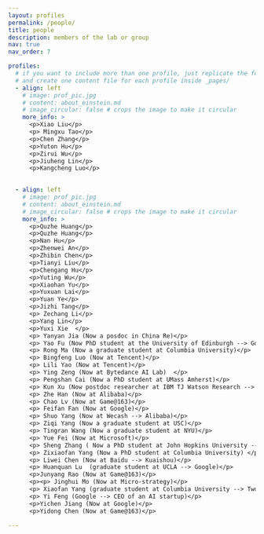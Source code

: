 ```yaml
---
layout: profiles
permalink: /people/
title: people
description: members of the lab or group
nav: true
nav_order: 7

profiles:
  # if you want to include more than one profile, just replicate the following block
  # and create one content file for each profile inside _pages/
  - align: left
    # image: prof_pic.jpg
    # content: about_einstein.md
    # image_circular: false # crops the image to make it circular
    more_info: >
      <p>Xiao Liu</p>
      <p> Mingxu Tao</p>
      <p>Chen Zhang</p>
      <p>Yuton Hu</p>
      <p>Zirui Wu</p>
      <p>Jiuheng Lin</p>
      <p>Kangcheng Luo</p>

   
  - align: left
    # image: prof_pic.jpg
    # content: about_einstein.md
    # image_circular: false # crops the image to make it circular
    more_info: >
      <p>Quzhe Huang</p>
      <p>Quzhe Huang</p>
      <p>Nan Hu</p>
      <p>Zhenwei An</p>
      <p>Zhibin Chen</p>
      <p>Tianyi Liu</p>
      <p>Chengang Hu</p>
      <p>Yuting Wu</p>
      <p>Xiaohan Yu</p>
      <p>Yuxuan Lai</p>
      <p>Yuan Ye</p>
      <p>Jizhi Tang</p>
      <p> Zechang Li</p>
      <p>Yang Lin</p>
      <p>Yuxi Xie  </p>
      <p> Yanyan Jia (Now a posdoc in China Re)</p>
      <p> Yao Fu (Now PhD student at the University of Edinburgh --> Google Deepmind )</p>
      <p> Rong Ma (Now a graduate student at Columbia University)</p>
      <p> Bingfeng Luo (Now at Tencent)</p>
      <p> Lili Yao (Now at Tencent)</p>
      <p> Ying Zeng (Now at Bytedance AI Lab)  </p>
      <p> Pengshan Cai (Now a PhD student at UMass Amherst)</p>
      <p> Kun Xu (Now postdoc researcher at IBM TJ Watson Research -->  Kuaishou)</p>
      <p> Zhe Han (Now at Alibaba)</p>
      <p> Chao Lv (Now at Game@163)</p>
      <p> Feifan Fan (Now at Google)</p>
      <p> Shuo Yang (Now at Wecash --> Alibaba)</p>
      <p> Ziqi Yang (Now a graduate student at USC)</p>
      <p> Tingran Wang (Now a graduate student at NYU)</p>
      <p> Yue Fei (Now at Microsoft)</p>
      <p> Sheng Zhang ( Now a PhD student at John Hopkins University --> Researcher at Microsoft Research)</p>
      <p> Zixiaofan Yang (Now a PhD student at Columbia University) </p>
      <p> Liwei Chen (Now at Baidu --> Kuaishou)</p>
      <p> Huanquan Lu  (graduate student at UCLA --> Google)</p>
      <p>Junyang Rao (Now at Game@163)</p>
      <p><p> Jinghui Mo (Now at Micro-strategy)</p>
      <p> Xiaofan Yang (graduate student at Columbia University --> Two Sigma)</p>
      <p> Yi Feng (Google --> CEO of an AI startup)</p>
      <p>Yichen Jiang (Now at Google)</p>
      <p>Yidong Chen (Now at Game@163)</p>
   
---
```


